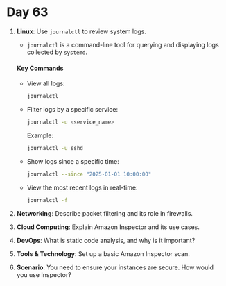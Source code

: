 # Day 63

1. **Linux**: Use `journalctl` to review system logs.
   - `journalctl` is a command-line tool for querying and displaying logs collected by `systemd`.

   #### **Key Commands**
   - View all logs:
     ```bash
     journalctl
     ```
   - Filter logs by a specific service:
     ```bash
     journalctl -u <service_name>
     ```
     Example:  
     ```bash
     journalctl -u sshd
     ```
   - Show logs since a specific time:
     ```bash
     journalctl --since "2025-01-01 10:00:00"
     ```
   - View the most recent logs in real-time:
     ```bash
     journalctl -f
     ```


2. **Networking**: Describe packet filtering and its role in firewalls.

3. **Cloud Computing**: Explain Amazon Inspector and its use cases.

4. **DevOps**: What is static code analysis, and why is it important?

5. **Tools & Technology**: Set up a basic Amazon Inspector scan.

6. **Scenario**: You need to ensure your instances are secure. How would you use Inspector?


